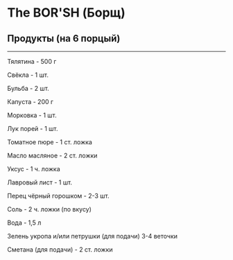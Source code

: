 # The BOR'SH (Борщ)
## Продукты (на 6 порцый)
***
Тялятинa - 500 г

Свёклa - 1 шт.

Бульбa - 2 шт.

Капуcта - 200 г

Морковкa - 1 шт.

Лук порей - 1 шт.

Томатное пюре - 1 ст. ложка

Масло масляноe - 2 ст. ложки

Уксус - 1 ч. ложка

Лавровый лист - 1 шт.

Перец чёрный горошком - 2-3 шт.

Соль - 2 ч. ложки (по вкусу)

Вода - 1,5 л

Зелень укропа и/или петрушки (для подачи) 
3-4 веточки

Сметана (для подачи) - 2 ст. ложки